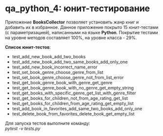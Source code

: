 # qa_python_4: юнит-тестирование

Приложение **BooksCollector** позволяет установить жанр книг и добавить их в избранное.
Данное приложение покрыто 15 юнит-тестами (с параметризацией), написанными на языке **Python**.
Покрытие тестами на уровне методов составляет 100%, на уровне класса - 29%.

**Список юнит-тестов**:
+ test_add_new_book_add_two_books
+ test_add_new_book_add_two_same_books_add_only_one
+ test_add_new_book_incorrect_name_error
+ test_set_book_genre_choose_genre_from_list
+ test_set_book_genre_choose_genre_not_from_list_error
+ test_get_book_genre_book_with_genre_get_genre
+ test_get_book_genre_book_with_no_genre_get_empty_string
+ test_get_books_with_specific_genre_get_list_with_genre_filter
+ test_get_books_for_children_not_from_age_rating_get_list
+ test_get_books_for_children_from_age_rating_get_empty_list
+ test_add_book_in_favorites_add_same_two_books_add_only_one
+ test_delete_book_from_favorites_delete_book_get_empty_list

Для запуска тестов выполните команду:\
*pytest -v tests.py*